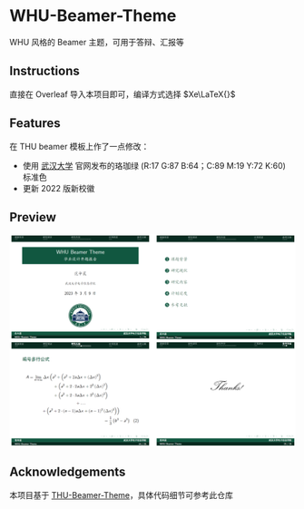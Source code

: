 # WHU-Beamer-Theme
WHU 风格的 Beamer 主题，可用于答辩、汇报等

## Instructions

直接在 Overleaf 导入本项目即可，编译方式选择 $Xe\LaTeX{}$

## Features

在 THU beamer 模板上作了一点修改：

- 使用 [武汉大学](https://www.whu.edu.cn/info/1153/3232.htm) 官网发布的珞珈绿 (R:17 G:87 B:64；C:89 M:19 Y:72 K:60) 标准色
- 更新 2022 版新校徽


## Preview
<img src="./preview.png" width="680" />


## Acknowledgements
本项目基于 [THU-Beamer-Theme](https://github.com/tuna/THU-Beamer-Theme)，具体代码细节可参考此仓库